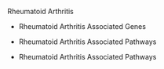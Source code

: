 Rheumatoid Arthritis

* Rheumatoid Arthritis Associated Genes


* Rheumatoid Arthritis Associated Pathways


* Rheumatoid Arthritis Associated Pathways


